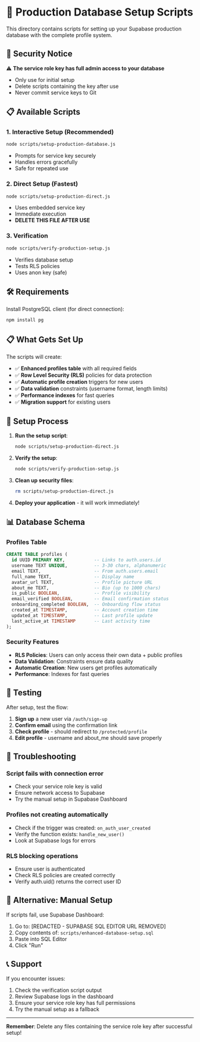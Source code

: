 # 🚀 Production Database Setup Scripts

This directory contains scripts for setting up your Supabase production database with the complete profile system.

## 🔐 Security Notice

⚠️ **The service role key has full admin access to your database**
- Only use for initial setup
- Delete scripts containing the key after use
- Never commit service keys to Git

## 📋 Available Scripts

### 1. Interactive Setup (Recommended)
```bash
node scripts/setup-production-database.js
```
- Prompts for service key securely
- Handles errors gracefully
- Safe for repeated use

### 2. Direct Setup (Fastest)
```bash
node scripts/setup-production-direct.js
```
- Uses embedded service key
- Immediate execution
- **DELETE THIS FILE AFTER USE**

### 3. Verification
```bash
node scripts/verify-production-setup.js
```
- Verifies database setup
- Tests RLS policies
- Uses anon key (safe)

## 🛠️ Requirements

Install PostgreSQL client (for direct connection):
```bash
npm install pg
```

## 📋 What Gets Set Up

The scripts will create:

- ✅ **Enhanced profiles table** with all required fields
- ✅ **Row Level Security (RLS)** policies for data protection
- ✅ **Automatic profile creation** triggers for new users
- ✅ **Data validation** constraints (username format, length limits)
- ✅ **Performance indexes** for fast queries
- ✅ **Migration support** for existing users

## 🔄 Setup Process

1. **Run the setup script**:
   ```bash
   node scripts/setup-production-direct.js
   ```

2. **Verify the setup**:
   ```bash
   node scripts/verify-production-setup.js
   ```

3. **Clean up security files**:
   ```bash
   rm scripts/setup-production-direct.js
   ```

4. **Deploy your application** - it will work immediately!

## 📊 Database Schema

### Profiles Table
```sql
CREATE TABLE profiles (
  id UUID PRIMARY KEY,           -- Links to auth.users.id
  username TEXT UNIQUE,          -- 3-30 chars, alphanumeric
  email TEXT,                    -- From auth.users.email
  full_name TEXT,                -- Display name
  avatar_url TEXT,               -- Profile picture URL
  about_me TEXT,                 -- Bio (up to 1000 chars)
  is_public BOOLEAN,             -- Profile visibility
  email_verified BOOLEAN,        -- Email confirmation status
  onboarding_completed BOOLEAN,  -- Onboarding flow status
  created_at TIMESTAMP,          -- Account creation time
  updated_at TIMESTAMP,          -- Last profile update
  last_active_at TIMESTAMP       -- Last activity time
);
```

### Security Features
- **RLS Policies**: Users can only access their own data + public profiles
- **Data Validation**: Constraints ensure data quality
- **Automatic Creation**: New users get profiles automatically
- **Performance**: Indexes for fast queries

## 🧪 Testing

After setup, test the flow:

1. **Sign up** a new user via `/auth/sign-up`
2. **Confirm email** using the confirmation link
3. **Check profile** - should redirect to `/protected/profile`
4. **Edit profile** - username and about_me should save properly

## 🚨 Troubleshooting

### Script fails with connection error
- Check your service role key is valid
- Ensure network access to Supabase
- Try the manual setup in Supabase Dashboard

### Profiles not creating automatically
- Check if the trigger was created: `on_auth_user_created`
- Verify the function exists: `handle_new_user()`
- Look at Supabase logs for errors

### RLS blocking operations
- Ensure user is authenticated
- Check RLS policies are created correctly
- Verify auth.uid() returns the correct user ID

## 🔗 Alternative: Manual Setup

If scripts fail, use Supabase Dashboard:

1. Go to: [REDACTED - SUPABASE SQL EDITOR URL REMOVED]
2. Copy contents of: `scripts/enhanced-database-setup.sql`
3. Paste into SQL Editor
4. Click "Run"

## 📞 Support

If you encounter issues:
1. Check the verification script output
2. Review Supabase logs in the dashboard
3. Ensure your service role key has full permissions
4. Try the manual setup as a fallback

---

**Remember**: Delete any files containing the service role key after successful setup!
